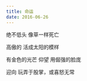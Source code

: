 ```yaml
---
title: 命运
date: 2016-06-26
---
```


绝不低头
像草一样死亡
<!--more-->
高傲的
活成太阳的模样

有金色的光芒
仰望
用倔强的脸庞

迎向
玩弄于股掌，或喜怒无常